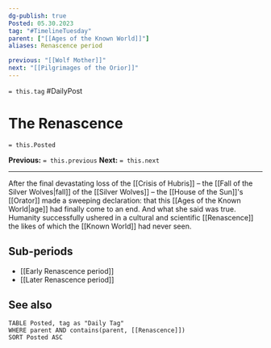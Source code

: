 ```yaml
---
dg-publish: true
Posted: 05.30.2023
tag: "#TimelineTuesday"
parent: ["[[Ages of the Known World]]"]
aliases: Renascence period

previous: "[[Wolf Mother]]"
next: "[[Pilgrimages of the Orior]]"
---
```

`= this.tag` #DailyPost
# The Renascence
`= this.Posted`

**Previous:** `= this.previous`
**Next:** `= this.next`

---

After the final devastating loss of the [[Crisis of Hubris]] – the [[Fall of the Silver Wolves|fall]] of the [[Silver Wolves]] – the [[House of the Sun]]'s [[Orator]] made a sweeping declaration: that this [[Ages of the Known World|age]] had finally come to an end. And what she said was true. Humanity successfully ushered in a cultural and scientific [[Renascence]] the likes of which the [[Known World]] had never seen.

## Sub-periods
- [[Early Renascence period]]
- [[Later Renascence period]]

## See also
```dataview
TABLE Posted, tag as "Daily Tag"
WHERE parent AND contains(parent, [[Renascence]])
SORT Posted ASC
```